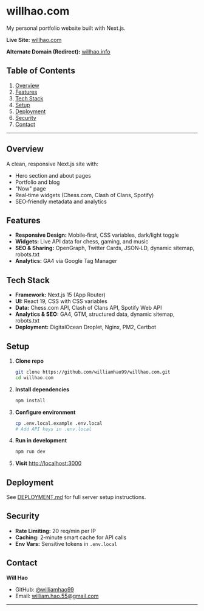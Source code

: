 # willhao.com

My personal portfolio website built with Next.js.

**Live Site:** [willhao.com](https://willhao.com)

**Alternate Domain (Redirect):** [willhao.info](https://willhao.info)

## Table of Contents

1. [Overview](#overview)
2. [Features](#features)
3. [Tech Stack](#tech-stack)
4. [Setup](#setup)
5. [Deployment](#deployment)
6. [Security](#security)
7. [Contact](#contact)

---

## Overview

A clean, responsive Next.js site with:

- Hero section and about pages
- Portfolio and blog
- "Now" page
- Real‑time widgets (Chess.com, Clash of Clans, Spotify)
- SEO‑friendly metadata and analytics

## Features

- **Responsive Design:** Mobile‑first, CSS variables, dark/light toggle
- **Widgets:** Live API data for chess, gaming, and music
- **SEO & Sharing:** OpenGraph, Twitter Cards, JSON‑LD, dynamic sitemap, robots.txt
- **Analytics:** GA4 via Google Tag Manager

## Tech Stack

- **Framework:** Next.js 15 (App Router)
- **UI:** React 19, CSS with CSS variables
- **Data:** Chess.com API, Clash of Clans API, Spotify Web API
- **Analytics & SEO:** GA4, GTM, structured data, dynamic sitemap, robots.txt
- **Deployment:** DigitalOcean Droplet, Nginx, PM2, Certbot

## Setup

1. **Clone repo**

   ```bash
   git clone https://github.com/williamhao99/willhao.com.git
   cd willhao.com
   ```

2. **Install dependencies**

   ```bash
   npm install
   ```

3. **Configure environment**

   ```bash
   cp .env.local.example .env.local
   # Add API keys in .env.local
   ```

4. **Run in development**

   ```bash
   npm run dev
   ```

5. **Visit** [http://localhost:3000](http://localhost:3000)

## Deployment

See [DEPLOYMENT.md](./DEPLOYMENT.md) for full server setup instructions.

## Security

- **Rate Limiting:** 20 req/min per IP
- **Caching:** 2‑minute smart cache for API calls
- **Env Vars:** Sensitive tokens in `.env.local`

## Contact

**Will Hao**

- GitHub: [@williamhao99](https://github.com/williamhao99)
- Email: [william.hao.55@gmail.com](mailto:william.hao.55@gmail.com)

---

